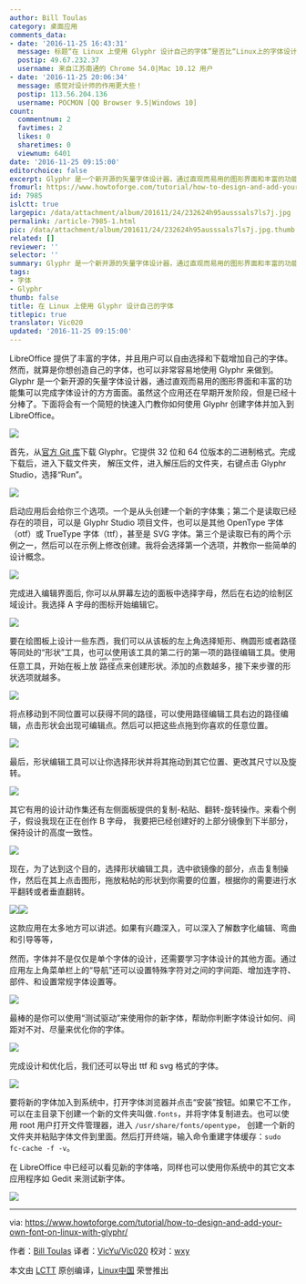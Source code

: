 ```yaml
---
author: Bill Toulas
category: 桌面应用
comments_data:
- date: '2016-11-25 16:43:31'
  message: 标题“在 Linux 上使用 Glyphr 设计自己的字体”是否比“Linux上的字体设计软件Glyphr”好？
  postip: 49.67.232.37
  username: 来自江苏南通的 Chrome 54.0|Mac 10.12 用户
- date: '2016-11-25 20:06:34'
  message: 感觉对设计师的作用更大些！
  postip: 113.56.204.136
  username: POCMON [QQ Browser 9.5|Windows 10]
count:
  commentnum: 2
  favtimes: 2
  likes: 0
  sharetimes: 0
  viewnum: 6401
date: '2016-11-25 09:15:00'
editorchoice: false
excerpt: Glyphr 是一个新开源的矢量字体设计器，通过直观而易用的图形界面和丰富的功能集可以完成字体设计的方方面面。
fromurl: https://www.howtoforge.com/tutorial/how-to-design-and-add-your-own-font-on-linux-with-glyphr/
id: 7985
islctt: true
largepic: /data/attachment/album/201611/24/232624h95ausssals7ls7j.jpg
permalink: /article-7985-1.html
pic: /data/attachment/album/201611/24/232624h95ausssals7ls7j.jpg.thumb.jpg
related: []
reviewer: ''
selector: ''
summary: Glyphr 是一个新开源的矢量字体设计器，通过直观而易用的图形界面和丰富的功能集可以完成字体设计的方方面面。
tags:
- 字体
- Glyphr
thumb: false
title: 在 Linux 上使用 Glyphr 设计自己的字体
titlepic: true
translator: Vic020
updated: '2016-11-25 09:15:00'
---
```


LibreOffice 提供了丰富的字体，并且用户可以自由选择和下载增加自己的字体。然而，就算是你想创造自己的字体，也可以非常容易地使用 Glyphr 来做到。Glyphr 是一个新开源的矢量字体设计器，通过直观而易用的图形界面和丰富的功能集可以完成字体设计的方方面面。虽然这个应用还在早期开发阶段，但是已经十分棒了。下面将会有一个简短的快速入门教你如何使用 Glyphr 创建字体并加入到 LibreOffice。


![](/data/attachment/album/201611/24/232624h95ausssals7ls7j.jpg)


首先，从[官方 Git 库](https://github.com/glyphr-studio/Glyphr-Studio-Desktop)下载 Glyphr。它提供 32 位和 64 位版本的二进制格式。完成下载后，进入下载文件夹， 解压文件，进入解压后的文件夹，右键点击 Glyphr Studio，选择“Run”。


![](/data/attachment/album/201611/24/231800x07917cemtfb9sk9.jpg)


启动应用后会给你三个选项。一个是从头创建一个新的字体集；第二个是读取已经存在的项目，可以是 Glyphr Studio 项目文件，也可以是其他 OpenType 字体（otf）或 TrueType 字体（ttf），甚至是 SVG 字体。第三个是读取已有的两个示例之一，然后可以在示例上修改创建。我将会选择第一个选项，并教你一些简单的设计概念。


![](/data/attachment/album/201611/24/233237w9ysrr89vu5hvrig.jpg)


完成进入编辑界面后, 你可以从屏幕左边的面板中选择字母，然后在右边的绘制区域设计。我选择 A 字母的图标开始编辑它。


![](/data/attachment/album/201611/24/232714syudpdg629uhk9pp.jpg)


要在绘图板上设计一些东西，我们可以从该板的左上角选择矩形、椭圆形或者路径等同处的“形状”工具，也可以使用该工具的第二行的第一项的路径编辑工具。使用任意工具，开始在板上放<ruby> 路径点 <rp>  （ </rp> <rt>  path point </rt> <rp>  ） </rp></ruby>来创建形状。添加的点数越多，接下来步骤的形状选项就越多。


![](/data/attachment/album/201611/24/232839d7lrzm12hprjbhle.jpg)


将点移动到不同位置可以获得不同的路径，可以使用路径编辑工具右边的路径编辑，点击形状会出现可编辑点。然后可以把这些点拖到你喜欢的任意位置。


![](/data/attachment/album/201611/24/232957a1ul9fuwxlb5uyku.jpg)


最后，形状编辑工具可以让你选择形状并将其拖动到其它位置、更改其尺寸以及旋转。


![](/data/attachment/album/201611/24/233036km0i2jrj02od1ej0.jpg)


其它有用的设计动作集还有左侧面板提供的复制-粘贴、翻转-旋转操作。来看个例子，假设我现在正在创作 B 字母， 我要把已经创建好的上部分镜像到下半部分，保持设计的高度一致性。


![](/data/attachment/album/201611/24/233303tjissisii77v1pon.jpg)


现在，为了达到这个目的，选择形状编辑工具，选中欲镜像的部分，点击复制操作，然后在其上点击图形，拖放粘帖的形状到你需要的位置，根据你的需要进行水平翻转或者垂直翻转。


![](/data/attachment/album/201611/24/233412y1fzll1z7fetq1hw.jpg)![](/data/attachment/album/201611/24/233413mv2sspjcj3s7m6yk.jpg)


这款应用在太多地方可以讲述。如果有兴趣深入，可以深入了解数字化编辑、弯曲和引导等等，


然而，字体并不是仅仅是单个字体的设计，还需要学习字体设计的其他方面。通过应用左上角菜单栏上的“导航”还可以设置特殊字符对之间的字间距、增加连字符、部件、和设置常规字体设置等。


![](/data/attachment/album/201611/24/233507n4sj7asd1s9op14m.jpg)


最棒的是你可以使用“测试驱动”来使用你的新字体，帮助你判断字体设计如何、间距对不对、尽量来优化你的字体。


![](/data/attachment/album/201611/24/233540sg83msg19gg2t121.jpg)


完成设计和优化后，我们还可以导出 ttf 和 svg 格式的字体。


![](/data/attachment/album/201611/24/233625py20jr26g0ja2zhy.jpg)


要将新的字体加入到系统中，打开字体浏览器并点击“安装”按钮。如果它不工作，可以在主目录下创建一个新的文件夹叫做`.fonts`，并将字体复制进去。也可以使用 root 用户打开文件管理器，进入 `/usr/share/fonts/opentype`， 创建一个新的文件夹并粘贴字体文件到里面。然后打开终端，输入命令重建字体缓存：`sudo fc-cache -f -v`。


在 LibreOffice 中已经可以看见新的字体咯，同样也可以使用你系统中的其它文本应用程序如 Gedit 来测试新字体。


![](/data/attachment/album/201611/24/233704a61gfw4yffow1zy8.jpg)




---


via: <https://www.howtoforge.com/tutorial/how-to-design-and-add-your-own-font-on-linux-with-glyphr/>


作者：[Bill Toulas](https://twitter.com/howtoforgecom) 译者：[VicYu/Vic020](http://vicyu.net) 校对：[wxy](https://github.com/wxy)


本文由 [LCTT](https://github.com/LCTT/TranslateProject) 原创编译，[Linux中国](https://linux.cn/) 荣誉推出